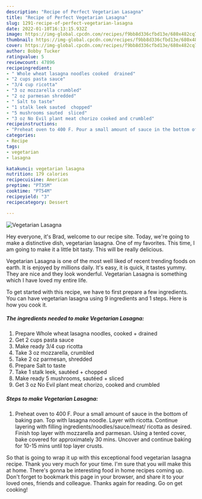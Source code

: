 ```yaml
---
description: "Recipe of Perfect Vegetarian Lasagna"
title: "Recipe of Perfect Vegetarian Lasagna"
slug: 1291-recipe-of-perfect-vegetarian-lasagna
date: 2022-01-10T16:13:15.932Z
image: https://img-global.cpcdn.com/recipes/f9bb8d336cfbd13e/680x482cq70/vegetarian-lasagna-recipe-main-photo.jpg
thumbnail: https://img-global.cpcdn.com/recipes/f9bb8d336cfbd13e/680x482cq70/vegetarian-lasagna-recipe-main-photo.jpg
cover: https://img-global.cpcdn.com/recipes/f9bb8d336cfbd13e/680x482cq70/vegetarian-lasagna-recipe-main-photo.jpg
author: Bobby Tucker
ratingvalue: 5
reviewcount: 47896
recipeingredient:
- " Whole wheat lasagna noodles cooked  drained"
- "2 cups pasta sauce"
- "3/4 cup ricotta"
- "3 oz mozzarella crumbled"
- "2 oz parmesan shredded"
- " Salt to taste"
- "1 stalk leek sauted  chopped"
- "5 mushrooms sauted  sliced"
- "3 oz No Evil plant meat chorizo cooked and crumbled"
recipeinstructions:
- "Preheat oven to 400 F. Pour a small amount of sauce in the bottom of baking pan. Top with lasagna noodle. Layer with ricotta. Continue layering with filling ingredients/noodles/sauce/meat/ ricotta as desired. Finish top layer with mozzarella and parmesan. Using a tented cover, bake covered for approximately 30 mins. Uncover and continue baking for 10-15 mins until top layer crusts."
categories:
- Recipe
tags:
- vegetarian
- lasagna

katakunci: vegetarian lasagna 
nutrition: 179 calories
recipecuisine: American
preptime: "PT35M"
cooktime: "PT54M"
recipeyield: "3"
recipecategory: Dessert

---
```



![Vegetarian Lasagna](https://img-global.cpcdn.com/recipes/f9bb8d336cfbd13e/680x482cq70/vegetarian-lasagna-recipe-main-photo.jpg)

Hey everyone, it's Brad, welcome to our recipe site. Today, we're going to make a distinctive dish, vegetarian lasagna. One of my favorites. This time, I am going to make it a little bit tasty. This will be really delicious.

Vegetarian Lasagna is one of the most well liked of recent trending foods on earth. It is enjoyed by millions daily. It's easy, it is quick, it tastes yummy. They are nice and they look wonderful. Vegetarian Lasagna is something which I have loved my entire life.




To get started with this recipe, we have to first prepare a few ingredients. You can have vegetarian lasagna using 9 ingredients and 1 steps. Here is how you cook it.

<!--inarticleads1-->

##### The ingredients needed to make Vegetarian Lasagna:

1. Prepare  Whole wheat lasagna noodles, cooked + drained
1. Get 2 cups pasta sauce
1. Make ready 3/4 cup ricotta
1. Take 3 oz mozzarella, crumbled
1. Take 2 oz parmesan, shredded
1. Prepare  Salt to taste
1. Take 1 stalk leek, sautéed + chopped
1. Make ready 5 mushrooms, sautéed + sliced
1. Get 3 oz No Evil plant meat chorizo, cooked and crumbled




<!--inarticleads2-->

##### Steps to make Vegetarian Lasagna:

1. Preheat oven to 400 F. Pour a small amount of sauce in the bottom of baking pan. Top with lasagna noodle. Layer with ricotta. Continue layering with filling ingredients/noodles/sauce/meat/ ricotta as desired. Finish top layer with mozzarella and parmesan. Using a tented cover, bake covered for approximately 30 mins. Uncover and continue baking for 10-15 mins until top layer crusts.




So that is going to wrap it up with this exceptional food vegetarian lasagna recipe. Thank you very much for your time. I'm sure that you will make this at home. There's gonna be interesting food in home recipes coming up. Don't forget to bookmark this page in your browser, and share it to your loved ones, friends and colleague. Thanks again for reading. Go on get cooking!
